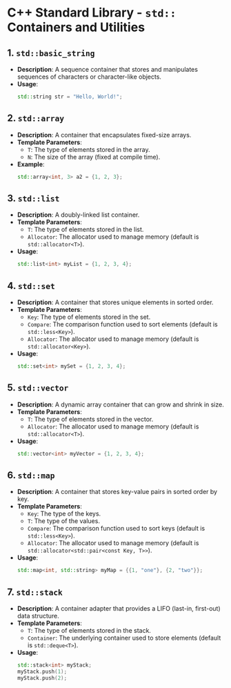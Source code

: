 # C++ Standard Library - `std::` Containers and Utilities

## 1. `std::basic_string`
- **Description**: A sequence container that stores and manipulates sequences of characters or character-like objects.
- **Usage**:
  ```cpp
  std::string str = "Hello, World!";
  ```

## 2. `std::array`
- **Description**: A container that encapsulates fixed-size arrays.
- **Template Parameters**:
  - `T`: The type of elements stored in the array.
  - `N`: The size of the array (fixed at compile time).
- **Example**:
  ```cpp
  std::array<int, 3> a2 = {1, 2, 3};
  ```

## 3. `std::list`
- **Description**: A doubly-linked list container.
- **Template Parameters**:
  - `T`: The type of elements stored in the list.
  - `Allocator`: The allocator used to manage memory (default is `std::allocator<T>`).
- **Usage**:
  ```cpp
  std::list<int> myList = {1, 2, 3, 4};
  ```

## 4. `std::set`
- **Description**: A container that stores unique elements in sorted order.
- **Template Parameters**:
  - `Key`: The type of elements stored in the set.
  - `Compare`: The comparison function used to sort elements (default is `std::less<Key>`).
  - `Allocator`: The allocator used to manage memory (default is `std::allocator<Key>`).
- **Usage**:
  ```cpp
  std::set<int> mySet = {1, 2, 3, 4};
  ```

## 5. `std::vector`
- **Description**: A dynamic array container that can grow and shrink in size.
- **Template Parameters**:
  - `T`: The type of elements stored in the vector.
  - `Allocator`: The allocator used to manage memory (default is `std::allocator<T>`).
- **Usage**:
  ```cpp
  std::vector<int> myVector = {1, 2, 3, 4};
  ```

## 6. `std::map`
- **Description**: A container that stores key-value pairs in sorted order by key.
- **Template Parameters**:
  - `Key`: The type of the keys.
  - `T`: The type of the values.
  - `Compare`: The comparison function used to sort keys (default is `std::less<Key>`).
  - `Allocator`: The allocator used to manage memory (default is `std::allocator<std::pair<const Key, T>>`).
- **Usage**:
  ```cpp
  std::map<int, std::string> myMap = {{1, "one"}, {2, "two"}};
  ```

## 7. `std::stack`
- **Description**: A container adapter that provides a LIFO (last-in, first-out) data structure.
- **Template Parameters**:
  - `T`: The type of elements stored in the stack.
  - `Container`: The underlying container used to store elements (default is `std::deque<T>`).
- **Usage**:
  ```cpp
  std::stack<int> myStack;
  myStack.push(1);
  myStack.push(2);
  ```
